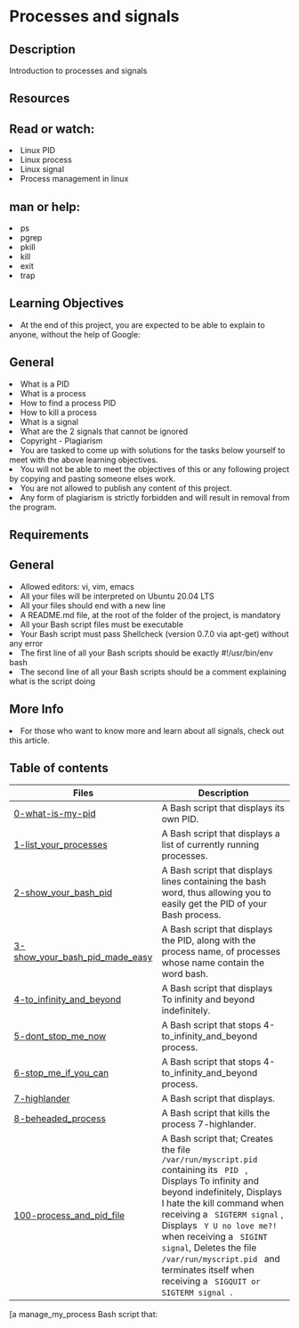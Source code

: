 # Processes and signals

## Description
Introduction to processes and signals

## Resources
## Read or watch:

<li> Linux PID </li>
<li> Linux process </li>
<li> Linux signal </li>
<li> Process management in linux </li>

## man or help:
<li> ps </li>
<li> pgrep </li>
<li> pkill </li>
<li> kill </li>
<li> exit </li>
<li> trap </li>

## Learning Objectives
<li> At the end of this project, you are expected to be able to explain to anyone, without the help of Google: </li>

## General
<li> What is a PID </li>
<li> What is a process </li>
<li> How to find a process PID </li>
<li> How to kill a process </li>
<li> What is a signal </li>
<li> What are the 2 signals that cannot be ignored </li>
<li> Copyright - Plagiarism </li>
<li> You are tasked to come up with solutions for the tasks below yourself to meet with the above learning objectives. </li>
<li> You will not be able to meet the objectives of this or any following project by copying and pasting someone elses work. </li>
<li> You are not allowed to publish any content of this project. </li>
<li> Any form of plagiarism is strictly forbidden and will result in removal from the program. </li>

## Requirements
## General
<li> Allowed editors: vi, vim, emacs </li>
<li> All your files will be interpreted on Ubuntu 20.04 LTS </li>
<li> All your files should end with a new line </li>
<li> A README.md file, at the root of the folder of the project, is mandatory </li>
<li> All your Bash script files must be executable </li>
<li> Your Bash script must pass Shellcheck (version 0.7.0 via apt-get) without any error </li>
<li> The first line of all your Bash scripts should be exactly #!/usr/bin/env bash </li>
<li> The second line of all your Bash scripts should be a comment explaining what is the script doing </li>

## More Info
<li> For those who want to know more and learn about all signals, check out this article. </li>

## Table of contents
Files | Description
------|------------
[0-what-is-my-pid](./0-what-is-my-pid) | A Bash script that displays its own PID.
[1-list_your_processes](./1-list_your_processes) | A Bash script that displays a list of currently running processes.
[2-show_your_bash_pid](./2-show_your_bash_pid) | A Bash script that displays lines containing the bash word, thus allowing you to easily get the PID of your Bash process.
[3-show_your_bash_pid_made_easy](./3-show_your_bash_pid_made_easy) |  A Bash script that displays the PID, along with the process name, of processes whose name contain the word bash.
[4-to_infinity_and_beyond](./4-to_infinity_and_beyond) | A Bash script that displays To infinity and beyond indefinitely.
[5-dont_stop_me_now](./5-dont_stop_me_now) | A Bash script that stops 4-to_infinity_and_beyond process.
[6-stop_me_if_you_can](./6-stop_me_if_you_can) | A Bash script that stops 4-to_infinity_and_beyond process.
[7-highlander](./7-highlander) | A Bash script that displays.
[8-beheaded_process](./8-beheaded_process) | A Bash script that kills the process 7-highlander.
[100-process_and_pid_file](./100-process_and_pid_file) | A Bash script that; Creates the file <code> /var/run/myscript.pid  </code> containing its <code> PID </code> , Displays To infinity and beyond indefinitely, Displays I hate the kill command when receiving a <code> SIGTERM signal</code> , Displays <code> Y U no love me?! </code> when receiving a <code> SIGINT signal</code>, Deletes the file <code> /var/run/myscript.pid </code> and terminates itself when receiving a <code> SIGQUIT or SIGTERM signal </code>.
[a manage_my_process Bash script that:
